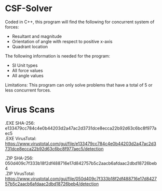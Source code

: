 # CSF-Solver
Coded in C++, this program will find the following for concurrent system of forces:
  - Resultant and magnitude
  - Orientation of angle with respect to positive x-axis
  - Quadrant location
  
The following information is needed for the program:
  - SI Unit types
  - All force values
  - All angle values

Limitations: This program can only solve problems that have a total of 5 or less concurrent forces.

# Virus Scans
.EXE SHA-256: e133479cc784c4e0b44203d2a47ac2d3731dce8ecca22b92d63c6bc8f977aec5\
.EXE VirusTotal: https://www.virustotal.com/gui/file/e133479cc784c4e0b44203d2a47ac2d3731dce8ecca22b92d63c6bc8f977aec5/detection

.ZIP SHA-256: 050d409c7f333b18f2df488716e17d842757b5c2aacb6afdaac2dbd18726beb4\
.ZIP VirusTotal: https://www.virustotal.com/gui/file/050d409c7f333b18f2df488716e17d842757b5c2aacb6afdaac2dbd18726beb4/detection
